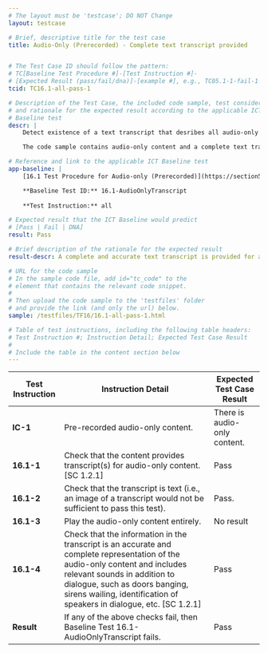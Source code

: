 ```yaml
---
# The layout must be 'testcase'; DO NOT Change
layout: testcase

# Brief, descriptive title for the test case
title: Audio-Only (Prerecorded) - Complete text transcript provided


# The Test Case ID should follow the pattern: 
# TC[Baseline Test Procedure #]-[Test Instruction #]-
# [Expected Result (pass/fail/dna)]-[example #], e.g., TC05.1-1-fail-1
tcid: TC16.1-all-pass-1

# Description of the Test Case, the included code sample, test considerations,
# and rationale for the expected result according to the applicable ICT
# Baseline test
descr: | 
    Detect existence of a text transcript that desribes all audio-only content.

    The code sample contains audio-only content and a complete text transcript. A successful test should identify a Pass for Baseline 16.1-AudioOnlyTranscript.

# Reference and link to the applicable ICT Baseline test
app-baseline: | 
    [16.1 Test Procedure for Audio-only (Prerecorded)](https://section508coordinators.github.io/ICTTestingBaseline/16AudioVideo.html#161-test-procedure-for-audio-only-prerecorded)

    **Baseline Test ID:** 16.1-AudioOnlyTranscript
    
    **Test Instruction:** all

# Expected result that the ICT Baseline would predict
# [Pass | Fail | DNA]
result: Pass

# Brief description of the rationale for the expected result
result-descr: A complete and accurate text transcript is provided for audio-only content.

# URL for the code sample
# In the sample code file, add id="tc_code" to the 
# element that contains the relevant code snippet.
#
# Then upload the code sample to the 'testfiles' folder 
# and provide the link (and only the url) below.
sample: /testfiles/TF16/16.1-all-pass-1.html

# Table of test instructions, including the following table headers: 
# Test Instruction #; Instruction Detail; Expected Test Case Result
#
# Include the table in the content section below
---
```

| Test Instruction | Instruction Detail | Expected Test Case Result |
|------------------|--------------------|---------------------------|
| **IC-1** | Pre-recorded audio-only content. | There is audio-only content. |
| **16.1-1** | Check that the content provides transcript(s) for audio-only content. [SC 1.2.1] | Pass |
| **16.1-2** | Check that the transcript is text (i.e., an image of a transcript would not be sufficient to pass this test). | Pass. |
| **16.1-3** | Play the audio-only content entirely. | No result |
| **16.1-4** | Check that the information in the transcript is an accurate and complete representation of the audio-only content and includes relevant sounds in addition to dialogue, such as doors banging, sirens wailing, identification of speakers in dialogue, etc. [SC 1.2.1] | Pass |
| **Result** | If any of the above checks fail, then Baseline Test 16.1-AudioOnlyTranscript fails. | Pass |